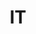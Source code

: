---
post_id:    2021-IT
title:      IT
images:
  - ext:    00.jpg
    width:  1802
    height: 2400
    meta:   Lago d'Iseo
  - ext:    02.jpg
    width:  2400
    height: 1802
    meta:   Santa Maddalena
  - ext:    06.jpg
    width:  2000
    height: 1501
    meta:   Col Plö Alt, Italian Dolomites, Badia
  - ext:    03.jpg
    width:  2400
    height: 1802
    meta:   Col Plö Alt, Italian Dolomites, Badia
tags:
  - Europe
---